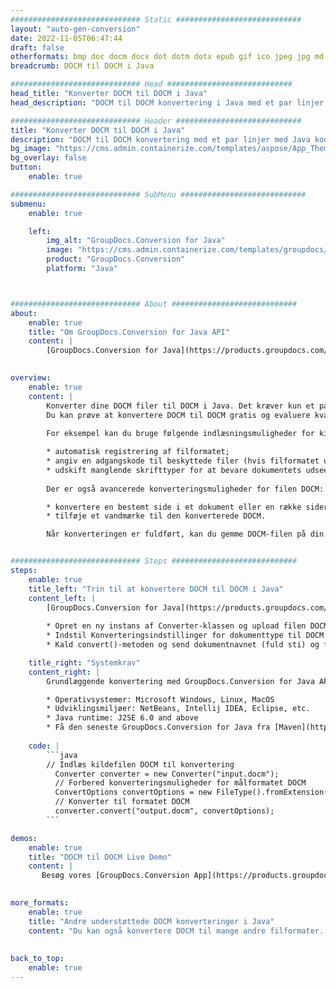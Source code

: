 ```yaml
---
############################# Static ############################
layout: "auto-gen-conversion"
date: 2022-11-05T06:47:44
draft: false
otherformats: bmp doc docm docx dot dotm dotx epub gif ico jpeg jpg md odt ott pdf png psd rtf tex tif tiff txt xps
breadcrumb: DOCM til DOCM i Java

############################# Head ############################
head_title: "Konverter DOCM til DOCM i Java"
head_description: "DOCM til DOCM konvertering i Java med et par linjer kode. Konverter over 160 filformater ved hjælp af GroupDocs dokumentkonverterings-API for Java"

############################# Header ############################
title: "Konverter DOCM til DOCM i Java"
description: "DOCM til DOCM konvertering med et par linjer med Java kode"
bg_image: "https://cms.admin.containerize.com/templates/aspose/App_Themes/V3/images/bg/header1.png"
bg_overlay: false
button:
    enable: true

############################# SubMenu ############################
submenu:
    enable: true

    left:
        img_alt: "GroupDocs.Conversion for Java"
        image: "https://cms.admin.containerize.com/templates/groupdocs/images/product-logos/90x90-noborder/groupdocs-conversion-java.png"
        product: "GroupDocs.Conversion"
        platform: "Java"



############################# About ############################
about:
    enable: true
    title: "Om GroupDocs.Conversion for Java API"
    content: |
        [GroupDocs.Conversion for Java](https://products.groupdocs.com/conversion/java/) er en avanceret filformatkonverterings-API til konvertering mellem populære billed- og dokumentformater såsom Microsoft Office, OpenDocument, PDF, HTML, e-mail, CAD. og meget mere med blot et par linjer kode. Den native API registrerer automatisk formaterne af de originale dokumenter og tilbyder mange muligheder for at tilpasse de konverterede dokumenter. Sammen med funktionen til at udtrække information fra et dokument, understøtter den også caching af konverteringsresultaterne til den lokale disk som standard. Enhver form for cachelagring kan dog understøttes ved at implementere de passende grænseflader - Amazon S3, Dropbox, Google Drive, Windows Azure, Reddis eller andre.
    

overview:
    enable: true
    content: |
        Konverter dine DOCM filer til DOCM i Java. Det kræver kun et par linjer med Java kode på enhver platform efter eget valg, såsom Windows, Linux, macOS.
        Du kan prøve at konvertere DOCM til DOCM gratis og evaluere kvaliteten af ​​konverteringsresultaterne. Sammen med simple filkonverteringsscripts kan du prøve mere sofistikerede muligheder for at indlæse DOCM-kildefilen og gemme DOCM-outputtet. 
        
        For eksempel kan du bruge følgende indlæsningsmuligheder for kilden DOCM:

        * automatisk registrering af filformatet;
        * angiv en adgangskode til beskyttede filer (hvis filformatet understøtter det);
        * udskift manglende skrifttyper for at bevare dokumentets udseende.
        
        Der er også avancerede konverteringsmuligheder for filen DOCM:

        * konvertere en bestemt side i et dokument eller en række sider;
        * tilføje et vandmærke til den konverterede DOCM.

        Når konverteringen er fuldført, kan du gemme DOCM-filen på din lokale filsti eller på et tredjepartslager såsom FTP, Amazon S3, Google Drive, Dropbox osv. Bemærk venligst - for at konvertere DOCM til DOCM, behøver du ikke installere yderligere software, såsom MS Office, Open Office, Adobe Acrobat Reader osv.


############################# Steps ############################
steps:
    enable: true
    title_left: "Trin til at konvertere DOCM til DOCM i Java"
    content_left: |
        [GroupDocs.Conversion for Java](https://products.groupdocs.com/conversion/java/) giver udviklere mulighed for nemt at konvertere DOCM fil til DOCM med et par linjer kode.
        
        * Opret en ny instans af Converter-klassen og upload filen DOCM med den fulde sti
        * Indstil Konverteringsindstillinger for dokumenttype til DOCM
        * Kald convert()-metoden og send dokumentnavnet (fuld sti) og formatet (DOCM) som en parameter

    title_right: "Systemkrav"
    content_right: |
        Grundlæggende konvertering med GroupDocs.Conversion for Java API kan udføres med blot et par linjer kode. Vores API'er understøttes på alle større platforme og operativsystemer. Før du udfører koden nedenfor, skal du sørge for, at du har følgende forudsætninger installeret på dit system.

        * Operativsystemer: Microsoft Windows, Linux, MacOS
        * Udviklingsmiljøer: NetBeans, Intellij IDEA, Eclipse, etc.
        * Java runtime: J2SE 6.0 and above
        * Få den seneste GroupDocs.Conversion for Java fra [Maven](https://repository.groupdocs.com/webapp/#/artifacts/browse/tree/General/repo/com/groupdocs/groupdocs-conversion)
         
    code: |
        ```java    
        // Indlæs kildefilen DOCM til konvertering
          Converter converter = new Converter("input.docm");
          // Forbered konverteringsmuligheder for målformatet DOCM
          ConvertOptions convertOptions = new FileType().fromExtension("docm").getConvertOptions();
          // Konverter til formatet DOCM
          converter.convert("output.docm", convertOptions);
        ```

demos:
    enable: true
    title: "DOCM til DOCM Live Demo"
    content: |
       Besøg vores [GroupDocs.Conversion App](https://products.groupdocs.app/conversion/family) websted, og prøv DOCM til DOCM konvertering nu. Den gratis demo har følgende fordele
          

more_formats:
    enable: true
    title: "Andre understøttede DOCM konverteringer i Java"
    content: "Du kan også konvertere DOCM til mange andre filformater. Se venligst listen nedenfor."
       
       
back_to_top:
    enable: true
---
```

